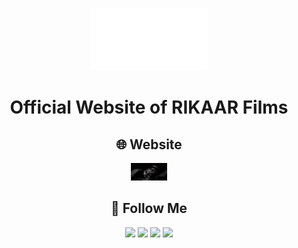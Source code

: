 <p align="center">
<img src="assets/img/logos/White-01.png" height="100" />
</p>

<h1 align="center">Official Website of RIKAAR Films</h1>

<h2 align="center">🌐 Website</h2>
<p align="center">
<a href="https://varunbhasin.com/" target="_blank"><img height="28" src = "assets/img/logos/cameralogo.png"></a>
</p>
<h2 align="center">👥 Follow Me</h2>
<p align="center">
<a href="https://www.instagram.com/bhasinskingdom/" target="_blank"><img height="28" src = "https://img.shields.io/badge/-Instagram-e95950?style=for-the-badge&logo=Instagram&logoColor=white"></a>
<a href="https://www.youtube.com/user/bhasinskingdom1" target="_blank"><img height="28" src = "https://img.shields.io/badge/-Social Links-fed136?style=for-the-badge"></a>
  <a href="mailto:BhasinsKingdom@gmail.com" target="_blank"><img height="28" src = "https://img.shields.io/badge/gmail-EA4335?&style=for-the-badge&logo=gmail&logoColor=white"></a>
  <a href="https://www.linkedin.com/in/varun-bhasin-photography-78552147/?originalSubdomain=in" target="_blank"> <img height="28" src = "https://img.shields.io/badge/-LinkedIn-0e76a8?style=for-the-badge&logo=Linkedin&logoColor=white"></a>

</p>
